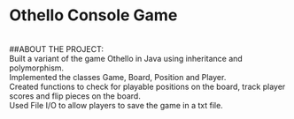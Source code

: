 # Othello Console Game
<br>
##ABOUT THE PROJECT: 
<br>
Built a variant of the game Othello in Java using inheritance and polymorphism.
<br>Implemented the classes Game, Board, Position and Player.
<br>Created functions to check for playable positions on the board, track player scores and flip pieces on the board.
<br>Used File I/O to allow players to save the game in a txt file.
<br>


